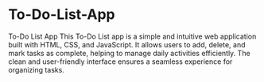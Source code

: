 # To-Do-List-App
To-Do List App This To-Do List app is a simple and intuitive web application built with HTML, CSS, and JavaScript. It allows users to add, delete, and mark tasks as complete, helping to manage daily activities efficiently. The clean and user-friendly interface ensures a seamless experience for organizing tasks.
